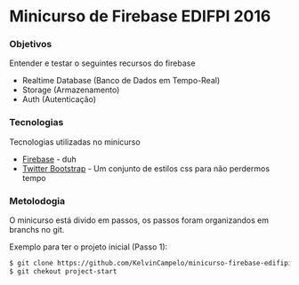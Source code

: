 # Minicurso de Firebase EDIFPI 2016

### Objetivos

Entender e testar o seguintes recursos do firebase
  - Realtime Database (Banco de Dados em Tempo-Real)
  - Storage (Armazenamento)
  - Auth (Autenticação)

### Tecnologias

Tecnologias utilizadas no minicurso
* [Firebase] - duh
* [Twitter Bootstrap] - Um conjunto de estilos css para não perdermos tempo

### Metolodogia

O minicurso está divido em passos, os passos foram organizandos em branchs no git.  

Exemplo para ter o projeto inicial (Passo 1):

```sh
$ git clone https://github.com/KelvinCampelo/minicurso-firebase-edifipi
$ git chekout project-start
```

[Firebase]: <http://firebase.google.com/>
[Twitter Bootstrap]: <http://twitter.github.com/bootstrap/>
